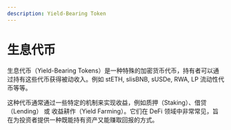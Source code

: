 ```yaml
---
description: Yield-Bearing Token
---
```


# 生息代币

生息代币（Yield-Bearing Tokens）是一种特殊的加密货币代币，持有者可以通过持有这些代币获得被动收入。例如 stETH, slisBNB, sUSDe, RWA, LP 流动性代币等等。

这种代币通常通过一些特定的机制来实现收益，例如质押（Staking）、借贷（Lending） 或 收益耕作（Yield Farming）。它们在 DeFi 领域中非常常见，旨在为投资者提供一种既能持有资产又能赚取回报的方式。
